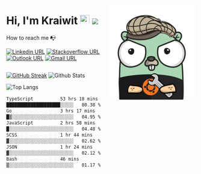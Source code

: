 [//]: # (<img align="right" width="235" src="https://github.com/arsmn/arsmn/blob/main/magician_gopher.png">)
<img align="right" width="235" src="assets/img/my_gopher.png">

# Hi, I'm Kraiwit <img src="https://media.giphy.com/media/hvRJCLFzcasrR4ia7z/giphy.gif" width="25px" height="25px"> ![](https://komarev.com/ghpvc/?username=parlarlax&label=PROFILE+VIEWS)

How to reach me :mailbox_with_no_mail:

[![Linkedin URL](https://img.shields.io/badge/LinkedIn-0077B5?style=for-the-badge&logo=linkedin&logoColor=white)](https://www.linkedin.com/in/kraiwit-tongkul-545b0b64/)
[![Stackoverflow URL](https://img.shields.io/badge/Stackoverflow-ef8236?style=for-the-badge&logo=stackoverflow&logoColor=white)](https://stackoverflow.com/users/15555894/lax-tongkul)
[![Outlook URL](https://img.shields.io/badge/Outlook-0078D4?style=for-the-badge&logo=microsoft-outlook&logoColor=white)](mailto:lax.ltk@outlook.com)
[![Gmail URL](https://img.shields.io/badge/Gmail-D14836?style=for-the-badge&logo=gmail&logoColor=white)](mailto:lax.ltk@gmail.com)




##
[![GitHub Streak](https://github-readme-streak-stats.herokuapp.com?user=parlarlax&theme=dark)](https://git.io/streak-stats)
![Github Stats](https://github-readme-stats.vercel.app/api?username=parlarlax&show_icons=true&theme=github_dark&include_all_commits=true&custom_title=GitHub%20Stats)

![Top Langs](https://github-readme-stats.vercel.app/api/top-langs/?username=parlarlax&hide=css,html&theme=github_dark&layout=compact)

<!--START_SECTION:waka-->

```text
TypeScript          53 hrs 18 mins  ████████████████████░░░░░   80.38 %
Go                  3 hrs 17 mins   █▒░░░░░░░░░░░░░░░░░░░░░░░   04.95 %
JavaScript          2 hrs 58 mins   █░░░░░░░░░░░░░░░░░░░░░░░░   04.48 %
SCSS                1 hr 44 mins    ▓░░░░░░░░░░░░░░░░░░░░░░░░   02.62 %
JSON                1 hr 24 mins    ▓░░░░░░░░░░░░░░░░░░░░░░░░   02.12 %
Bash                46 mins         ▒░░░░░░░░░░░░░░░░░░░░░░░░   01.17 %
```

<!--END_SECTION:waka-->
